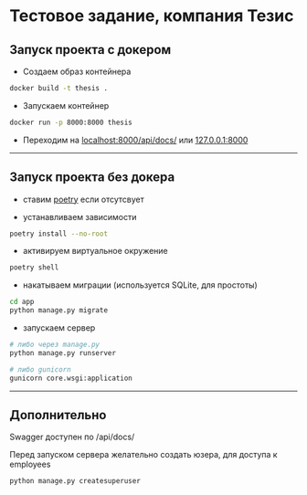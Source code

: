 # Тестовое задание, компания Тезис

## Запуск проекта с докером

- Создаем образ контейнера

```bash
docker build -t thesis .
```

- Запускаем контейнер

```bash
docker run -p 8000:8000 thesis
```

- Переходим на [localhost:8000/api/docs/](localhost:8000/api/docs/) или [127.0.0.1:8000](127.0.0.1:8000)

---
## Запуск проекта без докера

- ставим [poetry](https://python-poetry.org/docs/#installation) если отсутсвует

- устанавливаем зависимости 
```bash
poetry install --no-root
```

- активируем виртуальное окружение
```bash
poetry shell
```

- накатываем миграции (используется SQLite, для простоты) 
```bash
cd app
python manage.py migrate
```

- запускаем сервер 

```bash
# либо через manage.py
python manage.py runserver
```

```bash
# либо gunicorn
gunicorn core.wsgi:application
```

---

## Дополнительно

Swagger доступен по /api/docs/

Перед запуском сервера желательно создать юзера, для доступа к employees

```bash
python manage.py createsuperuser
```